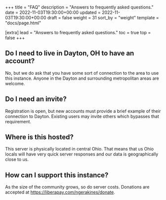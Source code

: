 +++
title = "FAQ"
description = "Answers to frequently asked questions."
date = 2022-11-03T19:30:00+00:00
updated = 2022-11-03T19:30:00+00:00
draft = false
weight = 31
sort_by = "weight"
template = "docs/page.html"

[extra]
lead = "Answers to frequently asked questions."
toc = true
top = false
+++

## Do I need to live in Dayton, OH to have an account?

No, but we do ask that you have some sort of connection to the area to use this instance. Anyone in the Dayton and surrounding metropolitan areas are welcome.

## Do I need an invite?

Registration is open, but new accounts must provide a brief example of their connection to Dayton. Existing users may invite others which bypasses that requirement.

## Where is this hosted?

This server is physically located in central Ohio. That means that us Ohio locals will have very quick server responses and our data is geographically close to us.

## How can I support this instance?

As the size of the community grows, so do server costs. Donations are accepted at https://liberapay.com/ngerakines/donate.

